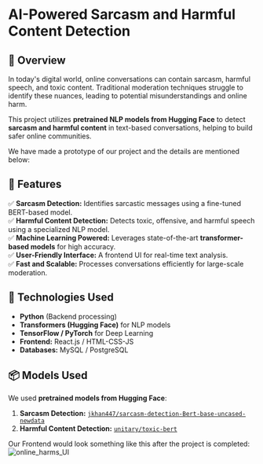 # AI-Powered Sarcasm and Harmful Content Detection

## 📌 Overview
In today's digital world, online conversations can contain sarcasm, harmful speech, and toxic content. Traditional moderation techniques struggle to identify these nuances, leading to potential misunderstandings and online harm.

This project utilizes **pretrained NLP models from Hugging Face** to detect **sarcasm and harmful content** in text-based conversations, helping to build safer online communities.

We have made a prototype of our project and the details are mentioned below:

## 🚀 Features
✅ **Sarcasm Detection:** Identifies sarcastic messages using a fine-tuned BERT-based model.  
✅ **Harmful Content Detection:** Detects toxic, offensive, and harmful speech using a specialized NLP model.  
✅ **Machine Learning Powered:** Leverages state-of-the-art **transformer-based models** for high accuracy.  
✅ **User-Friendly Interface:** A frontend UI for real-time text analysis.  
✅ **Fast and Scalable:** Processes conversations efficiently for large-scale moderation.

## 🔧 Technologies Used
- **Python** (Backend processing)
- **Transformers (Hugging Face)** for NLP models
- **TensorFlow / PyTorch** for Deep Learning
- **Frontend:** React.js / HTML-CSS-JS
- **Databases:** MySQL / PostgreSQL 

## 📦 Models Used
We used **pretrained models from Hugging Face**:
1. **Sarcasm Detection:** [`jkhan447/sarcasm-detection-Bert-base-uncased-newdata`](https://huggingface.co/jkhan447/sarcasm-detection-Bert-base-uncased-newdata)
2. **Harmful Content Detection:** [`unitary/toxic-bert`](https://huggingface.co/unitary/toxic-bert)

Our Frontend would look something like this after the project is completed:
![online_harms_UI](https://github.com/user-attachments/assets/eebd1fd6-734e-44f7-9f12-0fb7b7fa5c63)
